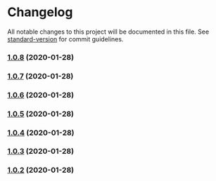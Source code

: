 # Changelog

All notable changes to this project will be documented in this file. See [standard-version](https://github.com/conventional-changelog/standard-version) for commit guidelines.

### [1.0.8](https://github.com/aboudicheng/use-optimistic-reducer/compare/v1.0.7...v1.0.8) (2020-01-28)

### [1.0.7](https://github.com/aboudicheng/use-optimistic-reducer/compare/v1.0.6...v1.0.7) (2020-01-28)

### [1.0.6](https://github.com/aboudicheng/use-optimistic-reducer/compare/v1.0.5...v1.0.6) (2020-01-28)

### [1.0.5](https://github.com/aboudicheng/use-optimistic-reducer/compare/v1.0.4...v1.0.5) (2020-01-28)

### [1.0.4](https://github.com/aboudicheng/use-optimistic-reducer/compare/v1.0.3...v1.0.4) (2020-01-28)

### [1.0.3](https://github.com/aboudicheng/use-optimistic-reducer/compare/v1.0.2...v1.0.3) (2020-01-28)

### [1.0.2](https://github.com/aboudicheng/use-optimistic-reducer/compare/v1.0.1...v1.0.2) (2020-01-28)
